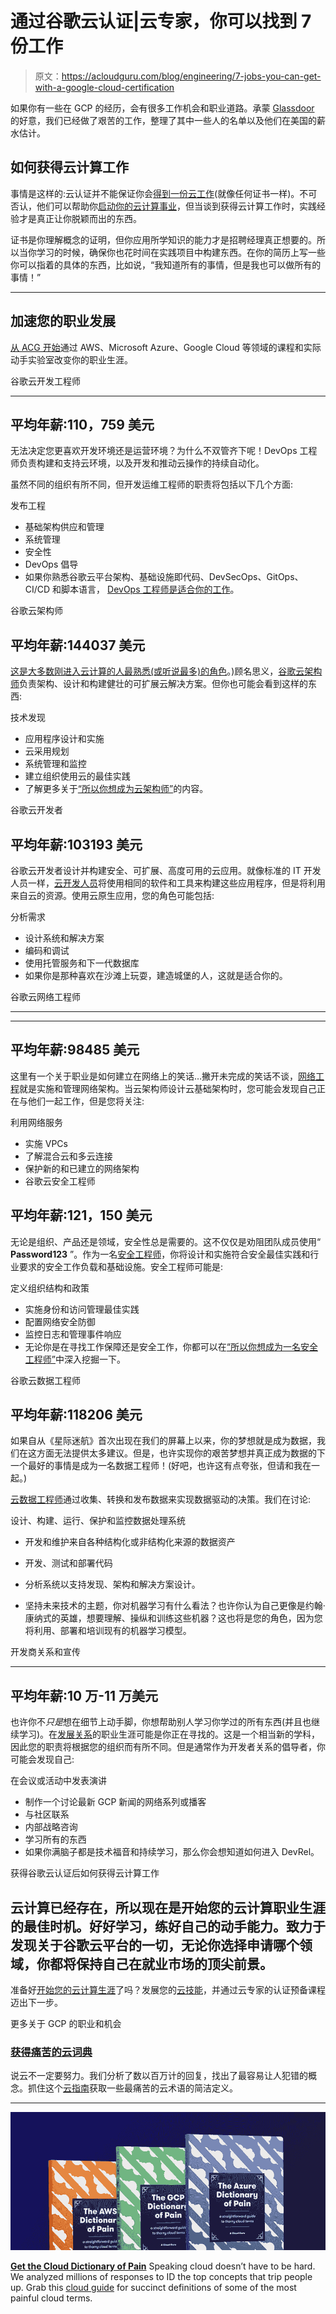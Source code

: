 # 通过谷歌云认证|云专家，你可以找到 7 份工作

> 原文：<https://acloudguru.com/blog/engineering/7-jobs-you-can-get-with-a-google-cloud-certification>

如果你有一些在 GCP 的经历，会有很多工作机会和职业道路。承蒙 [Glassdoor](https://www.glassdoor.com/Salaries/index.htm) 的好意，我们已经做了艰苦的工作，整理了其中一些人的名单以及他们在美国的薪水估计。

## 如何获得云计算工作

事情是这样的:云认证并不能保证你会[得到一份云工作](https://acloudguru.com/blog/engineering/how-many-certifications-do-i-need-to-get-a-cloud-job)(就像任何证书一样)。不可否认，他们可以帮助你[启动你的云计算事业](https://acloudguru.com/blog/engineering/jump-start-your-cloud-career)，但当谈到获得云计算工作时，实践经验才是真正让你脱颖而出的东西。

证书是你理解概念的证明，但你应用所学知识的能力才是招聘经理真正想要的。所以当你学习的时候，确保你也花时间在实践项目中构建东西。在你的简历上写一些你可以指着的具体的东西，比如说，“我知道所有的事情，但是我也可以做所有的事情！”

* * *

## 加速您的职业发展

[从 ACG 开始](https://acloudguru.com/pricing)通过 AWS、Microsoft Azure、Google Cloud 等领域的课程和实际动手实验室改变你的职业生涯。

谷歌云开发工程师

* * *

## 平均年薪:110，759 美元

无法决定您更喜欢开发环境还是运营环境？为什么不双管齐下呢！DevOps 工程师负责构建和支持云环境，以及开发和推动云操作的持续自动化。

虽然不同的组织有所不同，但开发运维工程师的职责将包括以下几个方面:

发布工程

*   基础架构供应和管理
*   系统管理
*   安全性
*   DevOps 倡导
*   如果你熟悉谷歌云平台架构、基础设施即代码、DevSecOps、GitOps、CI/CD 和脚本语言， [DevOps 工程师是适合你的工作](https://youtu.be/vAbl3X3VrJo)。

谷歌云架构师

## 平均年薪:144037 美元

[这是大多数刚进入云计算的人最熟悉(或听说最多)的角色](https://acloudguru.com/blog/engineering/what-is-a-cloud-architect-and-how-do-you-become-one)。)顾名思义，[谷歌云架构师](https://acloudguru.com/course/google-certified-professional-cloud-architect-Z6XMJ)负责架构、设计和构建健壮的可扩展云解决方案。但你也可能会看到这样的东西:

技术发现

*   应用程序设计和实施
*   云采用规划
*   系统管理和监控
*   建立组织使用云的最佳实践
*   了解更多关于[“所以你想成为云架构师”](https://youtu.be/F2pXoh3Cmo8)的内容。

谷歌云开发者

## 平均年薪:103193 美元

谷歌云开发者设计并构建安全、可扩展、高度可用的云应用。就像标准的 IT 开发人员一样，[云开发人员](https://youtu.be/WH31UfwGkxk)将使用相同的软件和工具来构建这些应用程序，但是将利用来自云的资源。使用云原生应用，您的角色可能包括:

分析需求

*   设计系统和解决方案
*   编码和调试
*   使用托管服务和下一代数据库
*   如果你是那种喜欢在沙滩上玩耍，建造城堡的人，这就是适合你的。

谷歌云网络工程师

* * *

* * *

## 平均年薪:98485 美元

这里有一个关于职业是如何建立在网络上的笑话…撇开未完成的笑话不谈，[网络工程](https://acloudguru.com/course/google-certified-professional-cloud-network-engineer)就是实施和管理网络架构。当云架构师设计云基础架构时，您可能会发现自己正在与他们一起工作，但是您将关注:

利用网络服务

*   实施 VPCs
*   了解混合云和多云连接
*   保护新的和已建立的网络架构
*   谷歌云安全工程师

## 平均年薪:121，150 美元

无论是组织、产品还是领域，安全性总是需要的。这不仅仅是劝阻团队成员使用“ **Password123** ”。作为一名[安全工程师](https://acloudguru.com/course/google-cloud-certified-professional-cloud-security-engineer)，你将设计和实施符合安全最佳实践和行业要求的安全工作负载和基础设施。安全工程师可能是:

定义组织结构和政策

*   实施身份和访问管理最佳实践
*   配置网络安全防御
*   监控日志和管理事件响应
*   无论你是在寻找工作保障还是安全工作，你都可以在[“所以你想成为一名安全工程师”](https://youtu.be/6cmZMpTssdo)中深入挖掘一下。

谷歌云数据工程师

## 平均年薪:118206 美元

如果自从《星际迷航》首次出现在我们的屏幕上以来，你的梦想就是成为数据，我们在这方面无法提供太多建议。但是，也许实现你的艰苦梦想并真正成为数据的下一个最好的事情是成为一名数据工程师！(好吧，也许这有点夸张，但请和我在一起。)

[云数据工程师](https://acloudguru.com/course/google-certified-professional-data-engineer)通过收集、转换和发布数据来实现数据驱动的决策。我们在讨论:

设计、构建、运行、保护和监控数据处理系统

*   开发和维护来自各种结构化或非结构化来源的数据资产

*   开发、测试和部署代码
*   分析系统以支持发现、架构和解决方案设计。
*   坚持未来技术的主题，你对机器学习有什么看法？也许你认为自己更像是约翰·康纳式的英雄，想要理解、操纵和训练这些机器？这也将是您的角色，因为您将利用、部署和培训现有的机器学习模型。

开发商关系和宣传

* * *

## **平均年薪:10 万-11 万美元**

也许你不*只是*想在细节上动手脚，你想帮助别人学习你学过的所有东西(并且也继续学习)。在[发展关系](https://acloudguru.com/blog/engineering/what-is-devrel)的职业生涯可能是你正在寻找的。这是一个相当新的学科，因此您的职责将根据您的组织而有所不同。但是通常作为开发者关系的倡导者，你可能会发现自己:

在会议或活动中发表演讲

*   制作一个讨论最新 GCP 新闻的网络系列或播客
*   与社区联系
*   内部战略咨询
*   学习所有的东西
*   如果你满脑子都是技术福音和持续学习，那么你会想知道如何进入 DevRel。

获得谷歌云认证后如何获得云计算工作

## 云计算已经存在，所以现在是开始您的云计算职业生涯的最佳时机。好好学习，练好自己的动手能力。致力于发现关于谷歌云平台的一切，无论你选择申请哪个领域，你都将保持自己在就业市场的顶尖前景。

准备好[开始您的云计算生涯](https://acloudguru.com/blog/engineering/how-to-begin-your-cloud-career)了吗？发展您的[云技能](https://acloudguru.com/solutions/individuals)，并通过云专家的认证预备课程迈出下一步。

更多关于 GCP 的职业和机会

### [**获得痛苦的云词典**](https://get.acloudguru.com/cloud-dictionary-of-pain)
说云不一定要努力。我们分析了数以百万计的回复，找出了最容易让人犯错的概念。抓住这个[云指南](https://get.acloudguru.com/cloud-dictionary-of-pain)获取一些最痛苦的云术语的简洁定义。

* * *

[![Complete guide to the Cloud and Dictionary ](img/93ebf63b88ab7fbd48705a01952ba688.png)](https://get.acloudguru.com/cloud-dictionary-of-pain)

[**Get the Cloud Dictionary of Pain**](https://get.acloudguru.com/cloud-dictionary-of-pain)
Speaking cloud doesn’t have to be hard. We analyzed millions of responses to ID the top concepts that trip people up. Grab this [cloud guide](https://get.acloudguru.com/cloud-dictionary-of-pain) for succinct definitions of some of the most painful cloud terms.